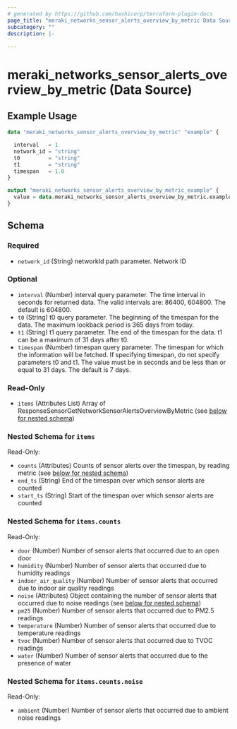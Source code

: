 ```yaml
---
# generated by https://github.com/hashicorp/terraform-plugin-docs
page_title: "meraki_networks_sensor_alerts_overview_by_metric Data Source - terraform-provider-meraki"
subcategory: ""
description: |-
  
---
```


# meraki_networks_sensor_alerts_overview_by_metric (Data Source)



## Example Usage

```terraform
data "meraki_networks_sensor_alerts_overview_by_metric" "example" {

  interval   = 1
  network_id = "string"
  t0         = "string"
  t1         = "string"
  timespan   = 1.0
}

output "meraki_networks_sensor_alerts_overview_by_metric_example" {
  value = data.meraki_networks_sensor_alerts_overview_by_metric.example.items
}
```

<!-- schema generated by tfplugindocs -->
## Schema

### Required

- `network_id` (String) networkId path parameter. Network ID

### Optional

- `interval` (Number) interval query parameter. The time interval in seconds for returned data. The valid intervals are: 86400, 604800. The default is 604800.
- `t0` (String) t0 query parameter. The beginning of the timespan for the data. The maximum lookback period is 365 days from today.
- `t1` (String) t1 query parameter. The end of the timespan for the data. t1 can be a maximum of 31 days after t0.
- `timespan` (Number) timespan query parameter. The timespan for which the information will be fetched. If specifying timespan, do not specify parameters t0 and t1. The value must be in seconds and be less than or equal to 31 days. The default is 7 days.

### Read-Only

- `items` (Attributes List) Array of ResponseSensorGetNetworkSensorAlertsOverviewByMetric (see [below for nested schema](#nestedatt--items))

<a id="nestedatt--items"></a>
### Nested Schema for `items`

Read-Only:

- `counts` (Attributes) Counts of sensor alerts over the timespan, by reading metric (see [below for nested schema](#nestedatt--items--counts))
- `end_ts` (String) End of the timespan over which sensor alerts are counted
- `start_ts` (String) Start of the timespan over which sensor alerts are counted

<a id="nestedatt--items--counts"></a>
### Nested Schema for `items.counts`

Read-Only:

- `door` (Number) Number of sensor alerts that occurred due to an open door
- `humidity` (Number) Number of sensor alerts that occurred due to humidity readings
- `indoor_air_quality` (Number) Number of sensor alerts that occurred due to indoor air quality readings
- `noise` (Attributes) Object containing the number of sensor alerts that occurred due to noise readings (see [below for nested schema](#nestedatt--items--counts--noise))
- `pm25` (Number) Number of sensor alerts that occurred due to PM2.5 readings
- `temperature` (Number) Number of sensor alerts that occurred due to temperature readings
- `tvoc` (Number) Number of sensor alerts that occurred due to TVOC readings
- `water` (Number) Number of sensor alerts that occurred due to the presence of water

<a id="nestedatt--items--counts--noise"></a>
### Nested Schema for `items.counts.noise`

Read-Only:

- `ambient` (Number) Number of sensor alerts that occurred due to ambient noise readings
